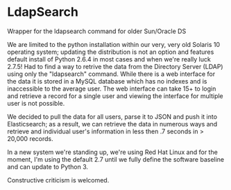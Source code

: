 # LdapSearch
Wrapper for the ldapsearch command for older Sun/Oracle DS

We are limited to the python installation within our very, very old Solaris 10 operating system; updating the distribution is not an option and features default install of Python 2.6.4 in most cases and when we're really luck 2.7.5!  Had to find a way to retrive the data from the Directory Server (LDAP) using only the "ldapsearch" command.  While there is a web interface for the data it is stored in a MySQL database which has no indexes and is inaccessible to the average user.  The web interface can take 15+ to login and retrieve a record for a single user and viewing the interface for multiple user is not possible.

We decided to pull the data for all users, parse it to JSON and push it into Elasticsearch; as a result, we can retrieve the data in numerous ways and retrieve and individual user's information in less then .7 seconds in > 20,000 records.

In a new system we're standing up, we're using Red Hat Linux and for the moment, I'm using the default 2.7 until we fully define the software baseline and can update to Python 3.

Constructive criticism is welcomed.
